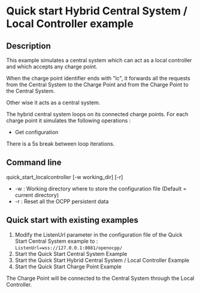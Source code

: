 # Quick start Hybrid Central System / Local Controller example

## Description

This example simulates a central system which can act as a local controller and which accepts any charge point.

When the charge point identifier ends with "lc", it forwards all the requests from the Central System to the Charge Point and from the Charge Point to the Central System.

Other wise it acts as a central system.

The hybrid central system loops on its connected charge points. For each charge point it simulates the following operations :

* Get configuration

There is a 5s break between loop iterations.

## Command line

quick_start_localcontroller [-w working_dir] [-r]

* -w : Working directory where to store the configuration file (Default = current directory)
* -r : Reset all the OCPP persistent data

## Quick start with existing examples

1. Modify the ListenUrl parameter in the configuration file of the Quick Start Central System example to : ```ListenUrl=wss://127.0.0.1:8081/openocpp/```
2. Start the Quick Start Central System Example
3. Start the Quick Start Hybrid Central System / Local Controller Example
4. Start the Quick Start Charge Point Example

The Charge Point will be connected to the Central System through the Local Controller.
